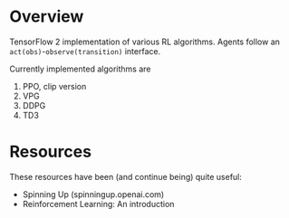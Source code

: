# Overview
TensorFlow 2 implementation of various RL algorithms.
Agents follow an ```act(obs)```-```observe(transition)``` interface.

Currently implemented algorithms are
1. PPO, clip version
2. VPG
3. DDPG
4. TD3

# Resources
These resources have been (and continue being) quite useful:

- Spinning Up (spinningup.openai.com)
- Reinforcement Learning: An introduction
